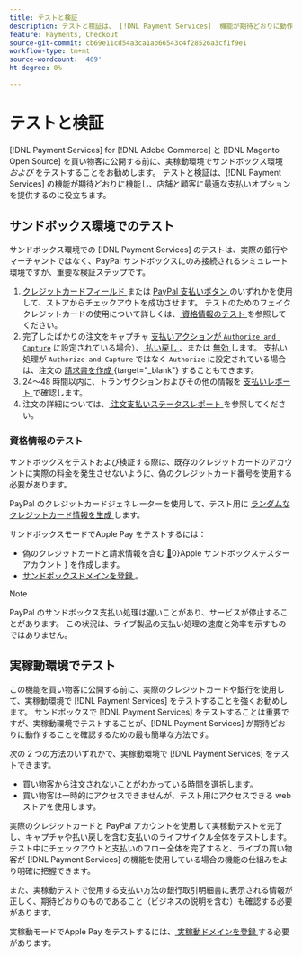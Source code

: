 ```yaml
---
title: テストと検証
description: テストと検証は、 [!DNL Payment Services]  機能が期待どおりに動作し、顧客に最適な支払いオプションを提供するのに役立ちます
feature: Payments, Checkout
source-git-commit: cb69e11cd54a3ca1ab66543c4f28526a3cf1f9e1
workflow-type: tm+mt
source-wordcount: '469'
ht-degree: 0%

---
```


# テストと検証

[!DNL Payment Services] for [!DNL Adobe Commerce] と [!DNL Magento Open Source] を買い物客に公開する前に、実稼動環境でサンドボックス環境 _および_ をテストすることをお勧めします。 テストと検証は、[!DNL Payment Services] の機能が期待どおりに機能し、店舗と顧客に最適な支払いオプションを提供するのに役立ちます。

## サンドボックス環境でのテスト

サンドボックス環境での [!DNL Payment Services] のテストは、実際の銀行やマーチャントではなく、PayPal サンドボックスにのみ接続されるシミュレート環境ですが、重要な検証ステップです。

1. [ クレジットカードフィールド ](payments-options.md#credit-card-fields) または [PayPal 支払いボタン ](payments-options.md#paypal-smart-buttons) のいずれかを使用して、ストアからチェックアウトを成功させます。 テストのためのフェイククレジットカードの使用について詳しくは、[ 資格情報のテスト ](#testing-credentials) を参照してください。
1. 完了したばかりの注文をキャプチャ [ 支払いアクションが `Authorize and Capture`](onboard.md#set-payment-services-as-payment-method) に設定されている場合）、[ 払い戻し ](refunds.md)、または [ 無効 ](voids.md) します。 支払い処理が `Authorize and Capture` ではなく `Authorize` に設定されている場合は、注文の [ 請求書を作成 ](https://experienceleague.adobe.com/en/docs/commerce-admin/stores-sales/order-management/invoices#create-an-invoice){target="_blank"} することもできます。
1. 24～48 時間以内に、トランザクションおよびその他の情報を [ 支払いレポート ](payouts.md) で確認します。
1. 注文の詳細については、[ 注文支払いステータスレポート ](order-payment-status.md) を参照してください。

### 資格情報のテスト

サンドボックスをテストおよび検証する際は、既存のクレジットカードのアカウントに実際の料金を発生させないように、偽のクレジットカード番号を使用する必要があります。

PayPal のクレジットカードジェネレーターを使用して、テスト用に [ ランダムなクレジットカード情報を生成 ](https://www.paypal.com/us/smarthelp/article/where-can-i-find-test-credit-card-numbers-ts2157) します。

サンドボックスモードでApple Pay をテストするには：

* 偽のクレジットカードと請求情報を含む [&#128279;](https://developer.apple.com/apple-pay/sandbox-testing/#create-a-sandbox-tester-account)0&rbrace;Apple サンドボックステスターアカウント &rbrace; を作成します。
* [ サンドボックスドメインを登録 ](https://developer.paypal.com/docs/checkout/apm/apple-pay/#link-registeryoursandboxdomains)。

>[!NOTE]
>
>PayPal のサンドボックス支払い処理は遅いことがあり、サービスが停止することがあります。 この状況は、ライブ製品の支払い処理の速度と効率を示すものではありません。

## 実稼動環境でテスト

この機能を買い物客に公開する前に、実際のクレジットカードや銀行を使用して、実稼動環境で [!DNL Payment Services] をテストすることを強くお勧めします。 サンドボックスで [!DNL Payment Services] をテストすることは重要ですが、実稼動環境でテストすることが、[!DNL Payment Services] が期待どおりに動作することを確認するための最も簡単な方法です。

次の 2 つの方法のいずれかで、実稼動環境で [!DNL Payment Services] をテストできます。

* 買い物客から注文されないことがわかっている時間を選択します。
* 買い物客は一時的にアクセスできませんが、テスト用にアクセスできる web ストアを使用します。

実際のクレジットカードと PayPal アカウントを使用して実稼動テストを完了し、キャプチャや払い戻しを含む支払いのライフサイクル全体をテストします。 テスト中にチェックアウトと支払いのフロー全体を完了すると、ライブの買い物客が [!DNL Payment Services] の機能を使用している場合の機能の仕組みをより明確に把握できます。

また、実稼動テストで使用する支払い方法の銀行取引明細書に表示される情報が正しく、期待どおりのものであること（ビジネスの説明を含む）も確認する必要があります。

実稼動モードでApple Pay をテストするには、[ 実稼動ドメインを登録 ](https://developer.paypal.com/docs/checkout/apm/apple-pay/#register-your-live-domain) する必要があります。
